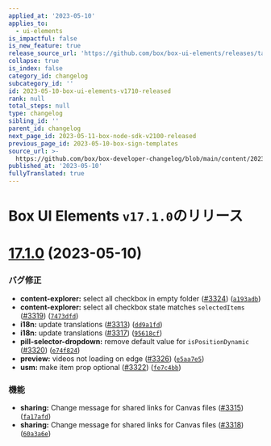 ```yaml
---
applied_at: '2023-05-10'
applies_to:
  - ui-elements
is_impactful: false
is_new_feature: true
release_source_url: 'https://github.com/box/box-ui-elements/releases/tag/v17.1.0'
collapse: true
is_index: false
category_id: changelog
subcategory_id: ''
id: 2023-05-10-box-ui-elements-v1710-released
rank: null
total_steps: null
type: changelog
sibling_id: ''
parent_id: changelog
next_page_id: 2023-05-11-box-node-sdk-v2100-released
previous_page_id: 2023-05-10-box-sign-templates
source_url: >-
  https://github.com/box/box-developer-changelog/blob/main/content/2023/05-10-box-ui-elements-v1710-released.md
published_at: '2023-05-10'
fullyTranslated: true
---
```

# Box UI Elements `v17.1.0`のリリース

# [17.1.0][1] (2023-05-10)

### バグ修正

* **content-explorer:** select all checkbox in empty folder ([#3324][2]) ([`a193adb`][3])
* **content-explorer:** select all checkbox state matches `selectedItems` ([#3319][4]) ([`7473dfd`][5])
* **i18n:** update translations ([#3313][6]) ([`dd9a1fd`][7])
* **i18n:** update translations ([#3317][8]) ([`95618cf`][9])
* **pill-selector-dropdown:** remove default value for `isPositionDynamic` ([#3320][10]) ([`e74f824`][11])
* **preview:** videos not loading on edge ([#3326][12]) ([`e5aa7e5`][13])
* **usm:** make item prop optional ([#3322][14]) ([`fe7c4bb`][15])

### 機能

* **sharing:** Change message for shared links for Canvas files ([#3315][16]) ([`fa17afd`][17])
* **sharing:** Change message for shared links for Canvas files ([#3318][18]) ([`60a3a6e`][19])

[1]: https://github.com/box/box-ui-elements/compare/v17.0.0...v17.1.0

[2]: https://github.com/box/box-ui-elements/issues/3324

[3]: https://github.com/box/box-ui-elements/commit/a193adb

[4]: https://github.com/box/box-ui-elements/issues/3319

[5]: https://github.com/box/box-ui-elements/commit/7473dfd

[6]: https://github.com/box/box-ui-elements/issues/3313

[7]: https://github.com/box/box-ui-elements/commit/dd9a1fd

[8]: https://github.com/box/box-ui-elements/issues/3317

[9]: https://github.com/box/box-ui-elements/commit/95618cf

[10]: https://github.com/box/box-ui-elements/issues/3320

[11]: https://github.com/box/box-ui-elements/commit/e74f824

[12]: https://github.com/box/box-ui-elements/issues/3326

[13]: https://github.com/box/box-ui-elements/commit/e5aa7e5

[14]: https://github.com/box/box-ui-elements/issues/3322

[15]: https://github.com/box/box-ui-elements/commit/fe7c4bb

[16]: https://github.com/box/box-ui-elements/issues/3315

[17]: https://github.com/box/box-ui-elements/commit/fa17afd

[18]: https://github.com/box/box-ui-elements/issues/3318

[19]: https://github.com/box/box-ui-elements/commit/60a3a6e
